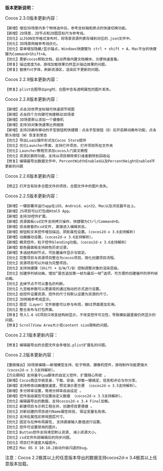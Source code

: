 **版本更新说明：**

Cocos 2.3.0版本更新内容：

	【新增】增加3D场景内多个物体选中后，参考坐标轴和原点的快速切换功能。
	【新增】2D场景，2D节点和2D图层标尺与参考线。
	【优化】以JSON文件格式发布时，将场景资源列表存储到对应的.json文件中。
	【优化】3D场景网格参考线优化。
	【优化】菜单增加隐藏/显示锚点，Windows快捷键为 ctrl + shift + A，Mac平台的快捷键为Command+Shift+A。
	【优化】更新cocos帮助文档，启动界面内置文档模块，方便快速查看。
	【修复】描边宽度为0，游戏加载效果仍然显示描边效果的问题。
	【修复】替换fnt字体，刷新资源区，渲染区不更新的问题。


Cocos 2.2.9版本更新内容：

	【修复】plist合图导出png时，合图中含有透明属性的图片丢失。

Cocos 2.2.8版本更新内容：

	【新增】点击3D世界坐标轴可快速调节视图
	【新增】点击四个方向键可快捷移动3D场景
	【新增】3D场景默认添加一个摄像机
	【新增】支持3D对象快速等比例缩放
	【新增】支持2D画布移动的手型按钮和快捷键：点击手型按钮（Q）后开启移动画布功能，点击箭头按钮（W）恢复到常态
	【优化】导出Lua以插件形式在Cocos Store提供
	【优化】优化Launcher界面，支持打开项目、打开项目所在文件夹
	【优化】Launcher教程页添加cocos入门英文教程
	【优化】资源区删除功能，支持从项目移除索引或者删除到回收站
	【修复】编辑器导出数据文件中，PercentWidthEnabled以及PercentHeightEnabled不更新的问题

Cocos 2.2.6版本更新内容：
	
	【修正】打开含有较多合图文件的项目，合图文件中的图片丢失。

Cocos 2.2.5版本更新内容：
									
	【新增】一键部署并运行app在iOS、Android、win32、Mac以及浏览器平台上。
	【新增】JS项目可以打包成Html5​ App。
	【新增】支持3D控件扩展。
	【新增】资源面板csd文件支持拷贝操作，快捷键为Ctrl/Command+D。
	【新增】双击嵌套的csd文件, 直接进入编辑状态。
	【新增】按钮和文本控件增加描边、阴影属性设置。(cocos2d-x 3.6支持解析)
	【新增】动画缓动设置。（cocos2d-x 3.6支持解析）。
	【新增】精灵控件，粒子控件blending功能。（cocos2d-x 3.6支持解析）
	【新增】取色器面板支持颜色历史记录。
	【新增】多选结构树节点，可批量操作显示与锁定。
	【优化】完整项目与资源项目整合为cocos项目，简化创建项目流程。
	【优化】资源项目可以升级为完整项目。
	【优化】支持快捷键（Shift + Q/W/T/B）控制调整对象的渲染层级​。
	【优化】创建序列帧动画，增加“是否追加第一帧为最后一帧”选项，可方便的创建循环的序列帧动画。
	【优化】去掉节点不可以重名的判断。
	【优化】九宫格参数可以更直观的通过拖动的方式进行设置。
	【优化】给控件设置资源，控件的尺寸将默认设置为资源的尺寸。
	【优化】3D网格参考线显示。
	【优化】图层（Layer）文件嵌套可以参与布局，做UI界面更加实用。
	【优化】整合发布与打包界面。​
	【修复】导入1.6 UI项目只改变结构树显示，不改变控件可见性，导致模拟器里面仍然显示的问题。
	【修复】ScrollView Area大小受content size限制的问题。						
																		
Cocos 2.2.1版本更新内容：
    
    【修复】编辑器导出的合图文件会多增加.plist扩展名的问题。

Cocos 2.2版本更新内容：
	
	【重磅推出】3D场景编辑——新增模型支持、粒子特效、摄像机控件，游戏制作功能更强大（cocos2d-x 3.5支持解析）。
	【万众期待】支持基于Lua脚本的自定义控件，扩展随心所欲 。
	【新增】Cocos商店华丽变身，下载、安装、卸载一键搞定，信息和评论与你分享。
	【新增】支持修改动画播放速度，预览演示更方便 （cocos2d-x 3.5支持解析）。
	【新增】多分辨率设置，常用分辨率自由设定 。
	【新增】控件高级属性可设置自定义数据 （cocos2d-x 3.5支持解析）。
	【优化】编辑器导出的数据，支持cocos2d-x 3.4 Final加载。
	【优化】新建项目与示例工程合并，创建项目更便捷 。
	【优化】对新创建的项目进行Name属性校验, 保证变量名有效。
	【优化】支持在属性区修改图层尺寸。
	【优化】固定与拉伸布局属性, 支持直接输入数值进行设置。
	【优化】控件可设置禁用的图片。
	【优化】Button控件支持清空默认资源, 减小资源大小。
	【优化】csd文件外部编辑后的同步问题。
	【优化】项目打开速度大幅提升。
	【修正】Mac OS X 10.10.2自动升级闪退的bug。


注意：Cocos 2.2极其以上的任意版本导出的数据支持cocos2d-x 3.4极其以上任意版本加载。
